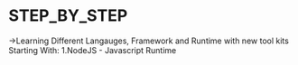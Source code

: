 # STEP_BY_STEP
->Learning Different Langauges, Framework and Runtime with new tool kits
Starting With:
1.NodeJS - Javascript Runtime
